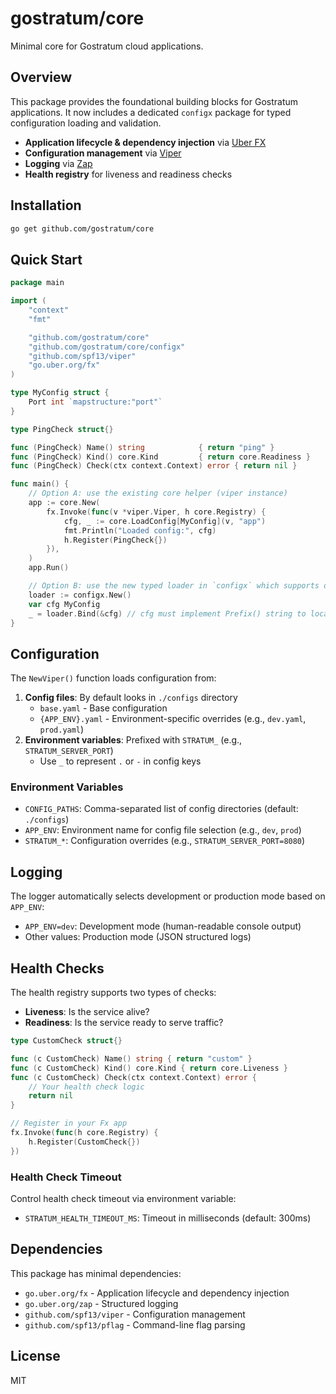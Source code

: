 # gostratum/core

Minimal core for Gostratum cloud applications.

## Overview

This package provides the foundational building blocks for Gostratum applications. It now includes a dedicated `configx` package for typed configuration loading and validation.

- **Application lifecycle & dependency injection** via [Uber FX](https://uber-go.github.io/fx/)
- **Configuration management** via [Viper](https://github.com/spf13/viper)
- **Logging** via [Zap](https://github.com/uber-go/zap)
- **Health registry** for liveness and readiness checks

## Installation

```bash
go get github.com/gostratum/core
```

## Quick Start

```go
package main

import (
	"context"
	"fmt"

	"github.com/gostratum/core"
	"github.com/gostratum/core/configx"
	"github.com/spf13/viper"
	"go.uber.org/fx"
)

type MyConfig struct {
	Port int `mapstructure:"port"`
}

type PingCheck struct{}

func (PingCheck) Name() string            { return "ping" }
func (PingCheck) Kind() core.Kind         { return core.Readiness }
func (PingCheck) Check(ctx context.Context) error { return nil }

func main() {
	// Option A: use the existing core helper (viper instance)
	app := core.New(
		fx.Invoke(func(v *viper.Viper, h core.Registry) {
			cfg, _ := core.LoadConfig[MyConfig](v, "app")
			fmt.Println("Loaded config:", cfg)
			h.Register(PingCheck{})
		}),
	)
	app.Run()

	// Option B: use the new typed loader in `configx` which supports defaults and validation.
	loader := configx.New()
	var cfg MyConfig
	_ = loader.Bind(&cfg) // cfg must implement Prefix() string to locate its sub-key
}
```

## Configuration

The `NewViper()` function loads configuration from:

1. **Config files**: By default looks in `./configs` directory
   - `base.yaml` - Base configuration
   - `{APP_ENV}.yaml` - Environment-specific overrides (e.g., `dev.yaml`, `prod.yaml`)
2. **Environment variables**: Prefixed with `STRATUM_` (e.g., `STRATUM_SERVER_PORT`)
   - Use `_` to represent `.` or `-` in config keys

### Environment Variables

- `CONFIG_PATHS`: Comma-separated list of config directories (default: `./configs`)
- `APP_ENV`: Environment name for config file selection (e.g., `dev`, `prod`)
- `STRATUM_*`: Configuration overrides (e.g., `STRATUM_SERVER_PORT=8080`)

## Logging

The logger automatically selects development or production mode based on `APP_ENV`:

- `APP_ENV=dev`: Development mode (human-readable console output)
- Other values: Production mode (JSON structured logs)

## Health Checks

The health registry supports two types of checks:

- **Liveness**: Is the service alive?
- **Readiness**: Is the service ready to serve traffic?

```go
type CustomCheck struct{}

func (c CustomCheck) Name() string { return "custom" }
func (c CustomCheck) Kind() core.Kind { return core.Liveness }
func (c CustomCheck) Check(ctx context.Context) error {
	// Your health check logic
	return nil
}

// Register in your Fx app
fx.Invoke(func(h core.Registry) {
	h.Register(CustomCheck{})
})
```

### Health Check Timeout

Control health check timeout via environment variable:

- `STRATUM_HEALTH_TIMEOUT_MS`: Timeout in milliseconds (default: 300ms)

## Dependencies

This package has minimal dependencies:

- `go.uber.org/fx` - Application lifecycle and dependency injection
- `go.uber.org/zap` - Structured logging
- `github.com/spf13/viper` - Configuration management
- `github.com/spf13/pflag` - Command-line flag parsing

## License

MIT

